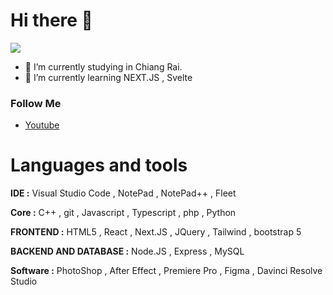 # Hi there 👋

![](https://komarev.com/ghpvc/?username=Steper158X&color=green)

- 🔭 I’m currently studying in Chiang Rai.
- 🌱 I’m currently learning NEXT.JS , Svelte

### Follow Me
- [Youtube](https://www.youtube.com/@steper158x)

# Languages and tools

**IDE :** Visual Studio Code , NotePad , NotePad++ , Fleet

**Core :** C++ , git , Javascript , Typescript , php , Python

**FRONTEND :** HTML5 , React , Next.JS , JQuery , Tailwind , bootstrap 5

**BACKEND AND DATABASE :** Node.JS , Express , MySQL

**Software :** PhotoShop , After Effect , Premiere Pro , Figma , Davinci Resolve Studio
                    
<!--
**Steper158X/Steper158X** is a ✨ _special_ ✨ repository because its `README.md` (this file) appears on your GitHub profile.

Here are some ideas to get you started:

- 🔭 I’m currently working on ...
- 🌱 I’m currently learning ...
- 👯 I’m looking to collaborate on ...
- 🤔 I’m looking for help with ...
- 💬 Ask me about ...
- 📫 How to reach me: ...
- 😄 Pronouns: ...
- ⚡ Fun fact: ...
-->

